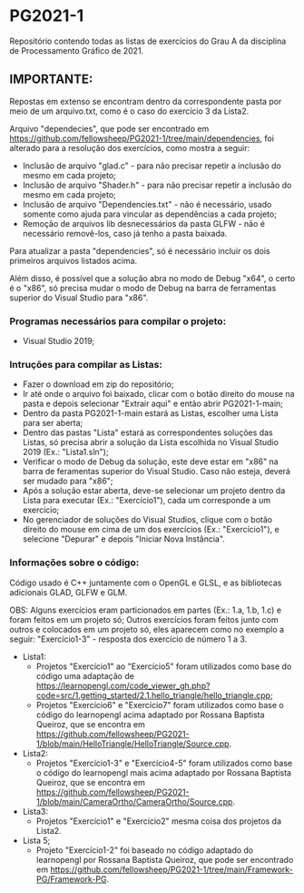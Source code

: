 # PG2021-1
Repositório contendo todas as listas de exercícios do Grau A da disciplina de Processamento Gráfico de 2021.

## IMPORTANTE:
Repostas em extenso se encontram dentro da correspondente pasta por meio de um arquivo.txt, como é o caso do exercício 3 da Lista2.

Arquivo "dependecies", que pode ser encontrado em https://github.com/fellowsheep/PG2021-1/tree/main/dependencies, foi alterado para a resolução dos exercícios, como mostra a seguir:
* Inclusão de arquivo "glad.c" - para não precisar repetir a inclusão do mesmo em cada projeto;
* Inclusão de arquivo "Shader.h" - para não precisar repetir a inclusão do mesmo em cada projeto;
* Inclusão de arquivo "Dependencies.txt" - não é necessário, usado somente como ajuda para vincular as dependências a cada projeto;
* Remoção de arquivos lib desnecessários da pasta GLFW - não é necessário removê-los, caso já tenho a pasta baixada.

Para atualizar a pasta "dependencies", só é necessário incluir os dois primeiros arquivos listados acima.

Além disso, é possível que a solução abra no modo de Debug "x64", o certo é o "x86", só precisa mudar o modo de Debug na barra de ferramentas superior do Visual Studio para "x86".

### Programas necessários para compilar o projeto:
- Visual Studio 2019;

### Intruções para compilar as Listas:
- Fazer o download em zip do repositório;
- Ir até onde o arquivo foi baixado, clicar com o botão direito do mouse na pasta e depois selecionar "Extrair aqui" e então abrir PG2021-1-main;
- Dentro da pasta PG2021-1-main estará as Listas, escolher uma Lista para ser aberta;
- Dentro das pastas "Lista" estará as correspondentes soluções das Listas, só precisa abrir a solução da Lista escolhida no Visual Studio 2019 (Ex.: "Lista1.sln");
- Verificar o modo de Debug da solução, este deve estar em "x86" na barra de feramentas superior do Visual Studio. Caso não esteja, deverá ser mudado para "x86";
- Após a solução estar aberta, deve-se selecionar um projeto dentro da Lista para executar (Ex.: "Exercício1"), cada um corresponde a um exercício;
- No gerenciador de soluções do Visual Studios, clique com o botão direito do mouse em cima de um dos exercícios (Ex.: "Exercício1"), e selecione "Depurar" e depois "Iniciar Nova Instância".

### Informações sobre o código:
Código usado é C++ juntamente com o OpenGL e GLSL, e as bibliotecas adicionais GLAD, GLFW e GLM.

OBS: Alguns exercícios eram particionados em partes (Ex.: 1.a, 1.b, 1.c) e foram feitos em um projeto só;
Outros exercícios foram feitos junto com outros e colocados em um projeto só, eles aparecem como no exemplo a seguir: "Exercício1-3" - resposta dos exercício de número 1 a 3.

* Lista1:
  - Projetos "Exercício1" ao "Exercício5" foram utilizados como base do código uma adaptação de https://learnopengl.com/code_viewer_gh.php?code=src/1.getting_started/2.1.hello_triangle/hello_triangle.cpp;
  - Projetos "Exercício6" e "Exercício7" foram utilizados como base o código do learnopengl acima adaptado por Rossana Baptista Queiroz, que se encontra em https://github.com/fellowsheep/PG2021-1/blob/main/HelloTriangle/HelloTriangle/Source.cpp.
* Lista2:
  - Projetos "Exercício1-3" e "Exercício4-5" foram utilizados como base o código do learnopengl mais acima adaptado por Rossana Baptista Queiroz, que se encontra em https://github.com/fellowsheep/PG2021-1/blob/main/CameraOrtho/CameraOrtho/Source.cpp.
* Lista3:
  - Projetos "Exercício1" e "Exercício2" mesma coisa dos projetos da Lista2.
* Lista 5;
  - Projeto "Exercício1-2" foi baseado no código adaptado do learnopengl por Rossana Baptista Queiroz, que pode ser encontrado em https://github.com/fellowsheep/PG2021-1/tree/main/Framework-PG/Framework-PG.
